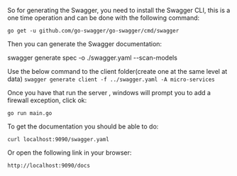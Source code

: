 
So for generating the Swagger, you need to install the Swagger CLI, this is a one time operation and can be done with the following command:

`go get -u github.com/go-swagger/go-swagger/cmd/swagger ` 

Then you can generate the Swagger documentation:

swagger generate spec -o ./swagger.yaml --scan-models

Use the below command to the client folder(create one at the same level at data)
`swagger generate client -f ../swagger.yaml -A micro-services`

Once you have that run the server , windows will prompt you to add a firewall exception, click ok:

`go run main.go`

To get the documentation you should be able to do:

`curl localhost:9090/swagger.yaml`

Or open the following link in your browser:

`http://localhost:9090/docs`